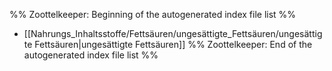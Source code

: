 %% Zoottelkeeper: Beginning of the autogenerated index file list  %%
-  [[Nahrungs_Inhaltsstoffe/Fettsäuren/ungesättigte_Fettsäuren/ungesättigte Fettsäuren|ungesättigte Fettsäuren]]
%% Zoottelkeeper: End of the autogenerated index file list  %%
